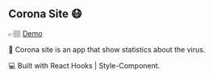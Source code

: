 ## Corona Site 😷

👉🏽 [Demo](https://corona-data-stats.netlify.com)

🌟 Corona site is an app that show statistics about the virus. 

💻 Built with React Hooks | Style-Component.
